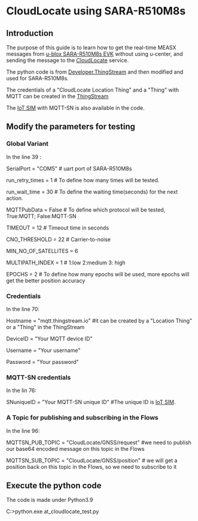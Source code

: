 # CloudLocate using SARA-R510M8s
## Introduction 
The purpose of this guide is to learn how to get  the real-time MEASX messages from [u-blox SARA-R510M8s EVK](https://www.u-blox.com/en/product/evk-r5) without using u-center, and sending the message to the [CloudLocate](https://www.u-blox.com/en/product/cloudlocate) service.

The python code is from [Developer.ThingStream](https://developer.thingstream.io/guides/location-services/cloudlocate-getting-started/getting-real-time-measx-messages-from-gnss#h.zi36djdj2y43) and then modified and used for SARA-R510M8s.

The credentials of a "CloudLocate Location Thing" and a "Thing" with MQTT can be created in the [ThingStream](https://www.u-blox.com/en/product/thingstream)

The [IoT SIM](https://www.u-blox.com/en/product/iot-sim-card) with MQTT-SN is also available in the code.

## Modify the parameters for testing
### Global Variant
In the line 39 : 

SerialPort = "COM5"  # uart port of SARA-R510M8s 

run_retry_times = 1  # To define how many times will be tested.

run_wait_time = 30  # To define the waiting time(seconds) for the next action.

MQTTPubData = False # To define which protocol will be tested, True:MQTT; False:MQTT-SN

TIMEOUT = 12 # Timeout time in seconds

CNO_THRESHOLD = 22 # Carrier-to-noise

MIN_NO_OF_SATELLITES = 6

MULTIPATH_INDEX = 1 # 1:low 2:medium 3: high

EPOCHS = 2 # To define how many epochs will be used, more epochs will get the better position accuracy 

### Credentials
In the line 70:

Hostname = "mqtt.thingstream.io" #it can be created by a "Location Thing" or a "Thing" in the ThingStream

DeviceID = "Your MQTT device ID"

Username = "Your username"

Password = "Your password" 


### MQTT-SN credentials
In the lin 76:

SNuniqueID = "Your MQTT-SN unique ID"  #The unique ID is [IoT SIM](https://www.u-blox.com/en/product/iot-sim-card).

### A Topic for publishing and subscribing in the Flows
In the line 96:

MQTTSN_PUB_TOPIC = "CloudLocate/GNSS/request"  #we need to publish our base64 encoded message on this topic in the Flows

MQTTSN_SUB_TOPIC = "CloudLocate/GNSS/position"  # we will get a position back on this topic in the Flows, so we need to subscribe to it

## Execute the python code
The code is made under Python3.9

C:\>python.exe at_cloudlocate_test.py
